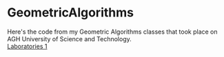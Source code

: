 # GeometricAlgorithms

Here's the code from my Geometric Algorithms classes that took place on AGH University of Science and Technology.  
<a href="https://github.com/LucasJezap/GeometricAlgorithms/tree/master/lab1"> Laboratories 1
